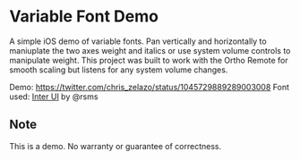# Variable Font Demo
A simple iOS demo of variable fonts. Pan vertically and horizontally to maniuplate the two axes weight and italics or use system volume controls to manipulate weight. This project was built to work with the Ortho Remote for smooth scaling but listens for any system volume changes.

Demo: https://twitter.com/chris_zelazo/status/1045729889289003008
Font used: [Inter UI](https://github.com/rsms/inter) by @rsms

## Note
This is a demo. No warranty or guarantee of correctness.
